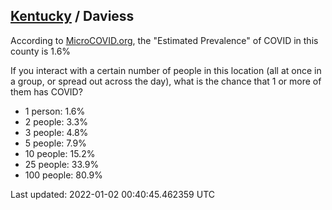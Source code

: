 
## [Kentucky](/united-states/kentucky) / Daviess

According to [MicroCOVID.org](http://microcovid.org),
the "Estimated Prevalence" of COVID in this county is 1.6%

If you interact with a certain number of people in this location
(all at once in a group, or spread out across the day), what is the chance that
1 or more of them has COVID?

- 1 person: 1.6%
- 2 people: 3.3%
- 3 people: 4.8%
- 5 people: 7.9%
- 10 people: 15.2%
- 25 people: 33.9%
- 100 people: 80.9%

Last updated: 2022-01-02 00:40:45.462359 UTC
